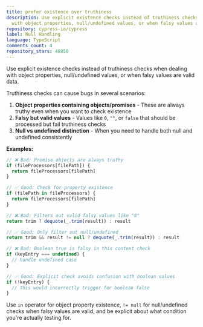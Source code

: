 ```yaml
---
title: prefer existence over truthiness
description: Use explicit existence checks instead of truthiness checks when dealing
  with object properties, null/undefined values, or when falsy values are valid data.
repository: cypress-io/cypress
label: Null Handling
language: TypeScript
comments_count: 4
repository_stars: 48850
---
```


Use explicit existence checks instead of truthiness checks when dealing with object properties, null/undefined values, or when falsy values are valid data.

Truthiness checks can cause bugs in several scenarios:
1. **Object properties containing objects/promises** - These are always truthy even when you want to check existence
2. **Falsy but valid values** - Values like `0`, `""`, or `false` that should be processed but fail truthiness checks
3. **Null vs undefined distinction** - When you need to handle both null and undefined consistently

**Examples:**

```typescript
// ❌ Bad: Promise objects are always truthy
if (fileProcessors[filePath]) {
  return fileProcessors[filePath]
}

// ✅ Good: Check for property existence
if (filePath in fileProcessors) {
  return fileProcessors[filePath]
}

// ❌ Bad: Filters out valid falsy values like "0"
return trim ? dequote(_.trim(result)) : result

// ✅ Good: Only filter out null/undefined
return trim && result != null ? dequote(_.trim(result)) : result

// ❌ Bad: Boolean true is falsy in this context check
if (keyEntry === undefined) {
  // handle undefined case
}

// ✅ Good: Explicit check avoids confusion with boolean values
if (!keyEntry) {
  // This would incorrectly trigger for boolean false
}
```

Use `in` operator for object property existence, `!= null` for null/undefined checks when falsy values are valid, and be explicit about what condition you're actually testing for.